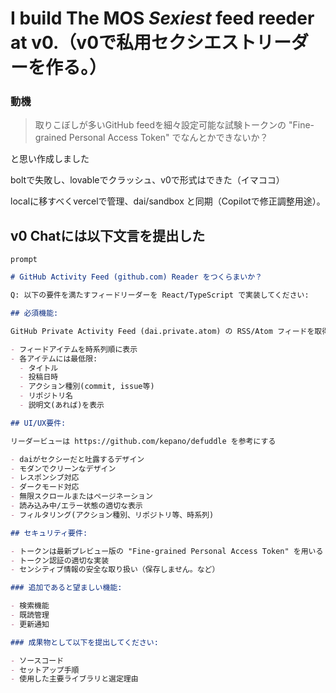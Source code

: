 # I build The MOS _Sexiest_ feed reeder at v0.（v0で私用セクシエストリーダーを作る。）

### 動機

> 取りこぼしが多いGitHub feedを細々設定可能な試験トークンの "Fine-grained Personal Access Token" でなんとかできないか？

と思い作成しました

boltで失敗し、lovableでクラッシュ、v0で形式はできた（イマココ）

localに移すべくvercelで管理、dai/sandbox と同期（Copilotで修正調整用途）。

## v0 Chatには以下文言を提出した

`prompt`
```markdown
# GitHub Activity Feed (github.com) Reader をつくらまいか？

Q: 以下の要件を満たすフィードリーダーを React/TypeScript で実装してください:

## 必須機能:

GitHub Private Activity Feed (dai.private.atom) の RSS/Atom フィードを取得・解析。

- フィードアイテムを時系列順に表示
- 各アイテムには最低限:
  - タイトル
  - 投稿日時
  - アクション種別(commit, issue等)
  - リポジトリ名
  - 説明文(あれば)を表示

## UI/UX要件:

リーダービューは https://github.com/kepano/defuddle を参考にする

- daiがセクシーだと吐露するデザイン
- モダンでクリーンなデザイン
- レスポンシブ対応
- ダークモード対応
- 無限スクロールまたはページネーション
- 読み込み中/エラー状態の適切な表示
- フィルタリング(アクション種別、リポジトリ等、時系列)

## セキュリティ要件:

- トークンは最新プレビュー版の "Fine-grained Personal Access Token" を用いる（取得方法も記す）
- トークン認証の適切な実装
- センシティブ情報の安全な取り扱い（保存しません。など）

### 追加であると望ましい機能:

- 検索機能
- 既読管理
- 更新通知

### 成果物として以下を提出してください:

- ソースコード
- セットアップ手順
- 使用した主要ライブラリと選定理由
```
